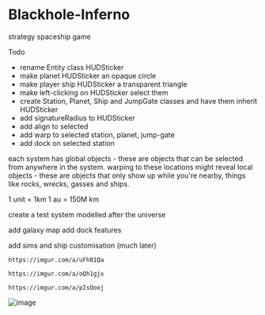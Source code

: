 # Blackhole-Inferno
strategy spaceship game

Todo

* rename Entity class HUDSticker
* make planet HUDSticker an opaque circle
* make player ship HUDSticker a transparent triangle
* make left-clicking on HUDSticker select them
* create Station, Planet, Ship and JumpGate classes and have them inherit HUDSticker
* add signatureRadius to HUDSticker
* add align to selected
* add warp to selected station, planet, jump-gate
* add dock on selected station


each system has global objects - these are objects that can be selected from anywhere in the system. warping to these locations might reveal local objects - these are objects that only show up while you're nearby, things like rocks, wrecks, gasses and ships.

1 unit = 1km
1 au = 150M km

create a test system modelled after the universe

add galaxy map
add dock features

add sims and ship customisation (much later)


```https://imgur.com/a/uFh01Qa```

```https://imgur.com/a/oQh1gjx```

```https://imgur.com/a/pIsOooj```

![image](https://github.com/ThimbleFire/Blackhole-Inferno/assets/14812476/a520caf6-19de-4b69-a858-b3cf640d2506)

